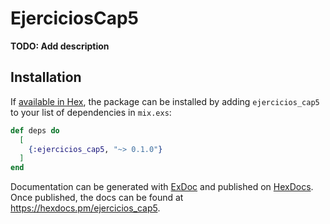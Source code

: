 # EjerciciosCap5

**TODO: Add description**

## Installation

If [available in Hex](https://hex.pm/docs/publish), the package can be installed
by adding `ejercicios_cap5` to your list of dependencies in `mix.exs`:

```elixir
def deps do
  [
    {:ejercicios_cap5, "~> 0.1.0"}
  ]
end
```

Documentation can be generated with [ExDoc](https://github.com/elixir-lang/ex_doc)
and published on [HexDocs](https://hexdocs.pm). Once published, the docs can
be found at <https://hexdocs.pm/ejercicios_cap5>.

